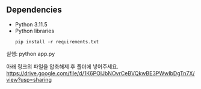 ## Dependencies
* Python 3.11.5
* Python libraries
    ```
    pip install -r requirements.txt
    ```

실행: python app.py

아래 링크의 파일을 압축해제 후 폴더에 넣어주세요.
https://drive.google.com/file/d/1K6POlJbNOvrCeBVQkwBE3PWwIbDgTn7X/view?usp=sharing